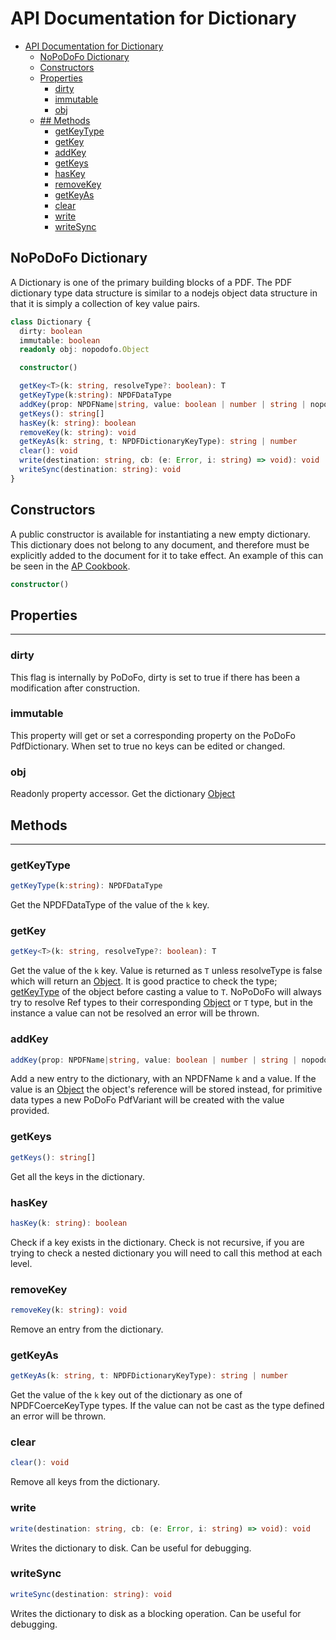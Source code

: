 # API Documentation for Dictionary

- [API Documentation for Dictionary](#api-documentation-for-dictionary)
  - [NoPoDoFo Dictionary](#nopodofo-dictionary)
  - [Constructors](#constructors)
  - [Properties](#properties)
    - [dirty](#dirty)
    - [immutable](#immutable)
    - [obj](#obj)
  - [## Methods](#methods)
    - [getKeyType](#getkeytype)
    - [getKey](#getkey)
    - [addKey](#addkey)
    - [getKeys](#getkeys)
    - [hasKey](#haskey)
    - [removeKey](#removekey)
    - [getKeyAs](#getkeyas)
    - [clear](#clear)
    - [write](#write)
    - [writeSync](#writesync)

## NoPoDoFo Dictionary

A Dictionary is one of the primary building blocks of a PDF. The PDF dictionary type data structure is similar to a nodejs object data structure in
that it is simply a collection of key value pairs.

```typescript
class Dictionary {
  dirty: boolean
  immutable: boolean
  readonly obj: nopodofo.Object

  constructor()

  getKey<T>(k: string, resolveType?: boolean): T
  getKeyType(k:string): NPDFDataType
  addKey(prop: NPDFName|string, value: boolean | number | string | nopodofo.Object | nopodofo.Dictionary | nopodofo.Ref): void
  getKeys(): string[]
  hasKey(k: string): boolean
  removeKey(k: string): void
  getKeyAs(k: string, t: NPDFDictionaryKeyType): string | number
  clear(): void
  write(destination: string, cb: (e: Error, i: string) => void): void
  writeSync(destination: string): void
}
```

## Constructors

A public constructor is available for instantiating a new empty dictionary. This dictionary does not belong to any document, and
therefore must be explicitly added to the document for it to take effect. An example of this can be seen in the [AP Cookbook](./cookbook/ap.md).

```typescript
constructor()
```

## Properties

--------------

### dirty

This flag is internally by PoDoFo, dirty is set to true if there has been a modification after construction.

### immutable

This property will get or set a corresponding property on the PoDoFo PdfDictionary. When set to true no keys can be edited or changed.

### obj

Readonly property accessor. Get the dictionary [Object](./object.md)

## Methods
------------

### getKeyType

```typescript
getKeyType(k:string): NPDFDataType
```

Get the NPDFDataType of the value of the `k` key.

### getKey

```typescript
getKey<T>(k: string, resolveType?: boolean): T
```

Get the value of the `k` key. Value is returned as `T` unless resolveType is false which will return an [Object](./object.md).
It is good practice to check the type; [getKeyType](#getkeytype) of the object before casting a value to `T`.
NoPoDoFo will always try to resolve Ref types to their corresponding [Object](./object.md) or `T` type, but in the instance a value can not be resolved an error will be thrown.

### addKey

```typescript
addKey(prop: NPDFName|string, value: boolean | number | string | nopodofo.Object | nopodofo.Dictionary | nopodofo.Ref): void
```

Add a new entry to the dictionary, with an NPDFName `k` and a value. If the value is an [Object](./object.md) the object's reference will be
stored instead, for primitive data types a new PoDoFo PdfVariant will be created with the value provided.

### getKeys

```typescript
getKeys(): string[]
```

Get all the keys in the dictionary.

### hasKey

```typescript
hasKey(k: string): boolean
```

Check if a key exists in the dictionary. Check is not recursive, if you are trying to check a nested dictionary you will need to call this method at
each level.

### removeKey

```typescript
removeKey(k: string): void
```

Remove an entry from the dictionary.

### getKeyAs

```typescript
getKeyAs(k: string, t: NPDFDictionaryKeyType): string | number
```

Get the value of the `k` key out of the dictionary as one of NPDFCoerceKeyType types. If the value can not be cast as the type defined an error will be thrown.

### clear

```typescript
clear(): void
```

Remove all keys from the dictionary.

### write

```typescript
write(destination: string, cb: (e: Error, i: string) => void): void
```

Writes the dictionary to disk. Can be useful for debugging.

### writeSync

```typescript
writeSync(destination: string): void
```

Writes the dictionary to disk as a blocking operation. Can be useful for debugging.